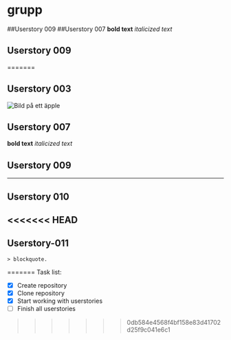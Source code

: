 # grupp


##Userstory 009
##Userstory 007
**bold text** *italicized text*
## Userstory 009

















=======
## Userstory 003

![Bild på ett äpple](https://source.unsplash.com/random/1600x900?apple)

## Userstory 007

**bold text** *italicized text*

## Userstory 009

---

## Userstory 010

<<<<<<< HEAD
---
## Userstory-011
```
> blockquote.
```

=======
Task list:
- [x] Create repository
- [x] Clone repository
- [x] Start working with userstories
- [ ] Finish all userstories
>>>>>>> 0db584e4568f4bf158e83d41702d25f9c041e6c1
